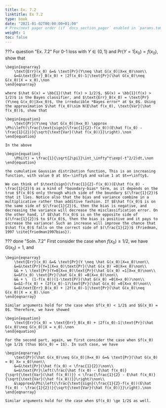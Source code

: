```yaml
---
title: Ex. 7.2
linktitle: Ex 7.2
type: book
date: "2021-01-02T00:00:00+01:00"
# Prev/next pager order (if `docs_section_pager` enabled in `params.toml`)
weight: 1
toc: false
---
```


???+ question "Ex. 7.2"
    For 0-1 loss with $Y\in \{0, 1\}$ and $\text{Pr}(Y=1|x_0) = f(x_0)$, show that

    \begin{eqnarray}
	    \text{Err}(x_0) &=& \text{Pr}(Y\neq \hat G(x_0)|X=x_0)\non\\
	    &=&\text{Err}_B(x_0) + |2f(x_0)-1|\text{Pr}(\hat G(x_0)\neq G(x_0)|X = x_0),\non
	\end{eqnarray}

    where $\hat G(x) = \bb{1}(\hat f(x) > 1/2)$, $G(x) = \bb{1}(f(x) > 1/2)$ is the Bayes classifier, and $\text{Err}_B(x_0) = \text{Pr}(Y\neq G(x_0)|X=x_0)$, the irreducible *Bayes error* at $x_0$. Using the approximation $\hat f(x_0)\sim N(E\hat f(x_0), \text{Var}(\hat f(x_0))$, show that 

    \begin{equation}
		\text{Pr}(Y\neq \hat G(x_0)|X=x_0) \approx \Phi\left(\frac{\text{sign}(\frac{1}{2}-f(x_0))(E\hat f(x_0) - \frac{1}{2})}{\sqrt{\text{Var}(\hat f(x_0))}}\right).\non
	\end{equation}

    In the above

    \begin{equation}
		\Phi(t) = \frac{1}{\sqrt{2\pi}}\int_\infty^t\exp(-t^2/2)dt,\non
	\end{equation}

    the cumulative Gaussian distribution function, This is an increasing function, with value 0 at $t=-\infty$ and value 1 at $t=+\infty$.

	We can think of $\text{sign}(\frac{1}{2}-f(x_0))(E\hat f(x_0) - \frac{1}{2})$ as a kind of *boundary-bias* term, as it depends on the true $f(x_0)$ only through which side of the boundary $(\frac{1}{2})$ that it lies. Notice also that the bias and variance combine in a multiplicative rather than additive fashion. If $E\hat f(x_0)$ is on the same side of $(\frac{1}{2})$, then the bias is negative, and decreasing the variance will decrease the misclassification error. On the other hand, if $E\hat f(x_0)$ is on the opposite side of $(\frac{1}{2})$ to $f(x_0)$, then the bias is positive and it pays to increase the variance! Such an increase will improve the chance that $\hat f(x_0)$ falls on the correct side of $(\frac{1}{2})$ (Friedman, 1997 \cite{friedman1997bias}).

??? done "Soln. 7.2"
    First consider the case when $f(x_0) \ge 1/2$, we have $G(x_0) = 1$, and  

    \begin{eqnarray}
	    \text{Err}(x_0) &=& \text{Pr}(Y \neq \hat G(x_0)|X=x_0)\non\\
	    &=&\text{Pr}(Y=1|X=x_0)\text{Pr}(\hat G(x_0) =0|X=x_0)\non\\
	    && + \ \text{Pr}(Y=0|X=x_0)\text{Pr}(\hat G(x_0) =1|X=x_0)\non\\
	    &=&f(x_0) \text{Pr}(\hat G(x_0) =0|X=x_0)\non\\
	    && + \  (1-f(x_0))(1-\text{Pr}(\hat G(x_0) =0|X=x_0))\non\\
	    &=&1-f(x_0) + (2f(x_0)-1)\text{Pr}(\hat G(x_0) =0|X=x_0)\non\\
	    &=&\text{Err}_B(x_0) + |2f(x_0)-1|\text{Pr}(\hat G(x_0)\neq G(x_0)|X = x_0).\non
	\end{eqnarray}

	Similar arguments hold for the case when $f(x_0) < 1/2$ and $G(x_0) = 0$. Therefore, we have showed

    \begin{equation}
		\text{Err}(x_0) = \text{Err}_B(x_0) + |2f(x_0)-1|\text{Pr}(\hat G(x_0)\neq G(x_0)|X = x_0).\non
	\end{equation}

	For the second part, again, we first consider the case when $f(x_0) \ge 1/2$ (thus $G(x_0) = 1$). In such case, we have

    \begin{eqnarray}
	    \text{Pr}(\hat G(x_0)\neq G(x_0)|X=x_0) &=& \text{Pr}(\hat G(x_0) = 0| X= x_0)\non\\
	    &=&\text{Pr}(\hat f(x_0) < \frac{1}{2})\non\\
	    &=&\text{Pr}\left(\frac{\hat f(x_0) - E\hat f(x_0)}{\sqrt{\text{Var}(\hat f(x_0))}} < \frac{\frac{1}{2} - E\hat f(x_0)}{\sqrt{\text{Var}(\hat f(x_0))}}\right)\non\\
	    &\approx&\Phi\left(\frac{\text{sign}(\frac{1}{2}-f(x_0))(E\hat f(x_0) - \frac{1}{2})}{\sqrt{\text{Var}(\hat f(x_0))}}\right).\non
	\end{eqnarray}

	Similar arguments hold for the case when $f(x_0) \ge 1/2$ as well. 